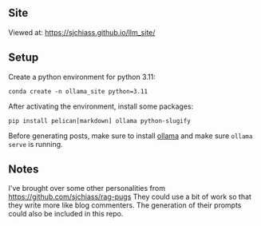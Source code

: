 ## Site

Viewed at: https://sjchiass.github.io/llm_site/

## Setup

Create a python environment for python 3.11:

`conda create -n ollama_site python=3.11`

After activating the environment, install some packages:

`pip install pelican[markdown] ollama python-slugify`

Before generating posts, make sure to install [ollama](https://ollama.com/) and make sure `ollama serve` is running.

## Notes

I've brought over some other personalities from https://github.com/sjchiass/rag-pugs They could use a bit of work so that they write more like blog commenters. The generation of their prompts could also be included in this repo.
